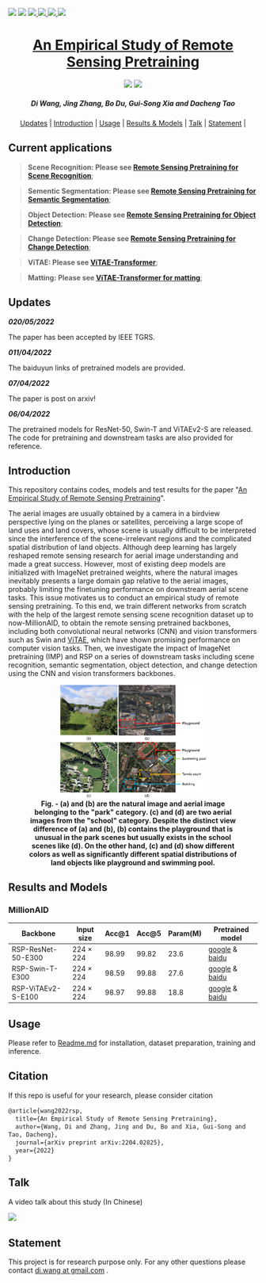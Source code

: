 <p align="left">
<a href="https://paperswithcode.com/sota/semantic-segmentation-on-isprs-potsdam?p=an-empirical-study-of-remote-sensing"><img src="https://img.shields.io/endpoint.svg?url=https://paperswithcode.com/badge/an-empirical-study-of-remote-sensing/semantic-segmentation-on-isprs-potsdam"></a>
<a href="https://paperswithcode.com/sota/semantic-segmentation-on-isaid?p=an-empirical-study-of-remote-sensing"><img src="https://img.shields.io/endpoint.svg?url=https://paperswithcode.com/badge/an-empirical-study-of-remote-sensing/semantic-segmentation-on-isaid"></a>
<img src="https://img.shields.io/endpoint.svg?url=https://paperswithcode.com/badge/an-empirical-study-of-remote-sensing/object-detection-in-aerial-images-on-dota-1"><a href="https://paperswithcode.com/sota/object-detection-in-aerial-images-on-dota-1?p=an-empirical-study-of-remote-sensing">
<img src="https://img.shields.io/endpoint.svg?url=https://paperswithcode.com/badge/an-empirical-study-of-remote-sensing/object-detection-in-aerial-images-on-hrsc2016"><a href="https://paperswithcode.com/sota/object-detection-in-aerial-images-on-hrsc2016?p=an-empirical-study-of-remote-sensing">
<img src="https://img.shields.io/endpoint.svg?url=https://paperswithcode.com/badge/an-empirical-study-of-remote-sensing/change-detection-for-remote-sensing-images-on"><a href="https://paperswithcode.com/sota/change-detection-for-remote-sensing-images-on?p=an-empirical-study-of-remote-sensing">
<img src="https://img.shields.io/endpoint.svg?url=https://paperswithcode.com/badge/an-empirical-study-of-remote-sensing/building-change-detection-for-remote-sensing"><a href="https://paperswithcode.com/sota/building-change-detection-for-remote-sensing?p=an-empirical-study-of-remote-sensing">
</p>

<h1 align="center"> An Empirical Study of Remote Sensing Pretraining </h1> 

<p align="center">
<a href="http://arxiv.org/abs/2204.02825"><img src="https://img.shields.io/badge/arXiv-Paper-<color>"></a>
<a href="https://www.bilibili.com/video/BV1y5411979L?spm_id_from=333.999.0.0"><img src="https://img.shields.io/badge/bilibili-Talk-ff69b4"></a>
</p>

<h5 align="center"><em>Di Wang, Jing Zhang, Bo Du, Gui-Song Xia and Dacheng Tao</em></h5>

<p align="center">
  <a href="#updates">Updates</a> |
  <a href="#introduction">Introduction</a> |
  <a href="#usage">Usage</a> |
  <a href="#results-and-models">Results & Models</a> |
  <a href="#talk">Talk</a> |
  <a href="#statement">Statement</a> |
</p >

## Current applications

> **Scene Recognition: Please see [Remote Sensing Pretraining for Scene Recognition](https://github.com/ViTAE-Transformer/ViTAE-Transformer-Remote-Sensing/tree/main/Scene%20Recognition)**;

> **Sementic Segmentation: Please see [Remote Sensing Pretraining for Semantic Segmentation](https://github.com/ViTAE-Transformer/ViTAE-Transformer-Remote-Sensing/tree/main/Semantic%20Segmentation)**;

> **Object Detection: Please see [Remote Sensing Pretraining for Object Detection](https://github.com/ViTAE-Transformer/ViTAE-Transformer-Remote-Sensing/tree/main/Object%20Detection)**;

> **Change Detection: Please see [Remote Sensing Pretraining for Change Detection](https://github.com/ViTAE-Transformer/ViTAE-Transformer-Remote-Sensing/tree/main/Change%20Detection)**;

> **ViTAE: Please see [ViTAE-Transformer](https://github.com/ViTAE-Transformer/ViTAE-Transformer)**;

> **Matting: Please see [ViTAE-Transformer for matting](https://github.com/ViTAE-Transformer/ViTAE-Transformer-Matting)**;

## Updates
  
***020/05/2022***

The paper has been accepted by IEEE TGRS.

***011/04/2022***

The baiduyun links of pretrained models are provided.

***07/04/2022***

The paper is post on arxiv!

***06/04/2022***

The pretrained models for ResNet-50, Swin-T and ViTAEv2-S are released. The code for pretraining and downstream tasks are also provided for reference.

## Introduction

This repository contains codes, models and test results for the paper "[An Empirical Study of Remote Sensing Pretraining](http://arxiv.org/abs/2204.02825)". 

The aerial images are usually obtained by a camera in a birdview perspective lying on the planes or satellites, perceiving a large scope of land uses and land covers, whose scene is usually difficult to be interpreted since the interference of the scene-irrelevant regions and the complicated spatial distribution of land objects. Although deep learning has largely reshaped remote sensing research for aerial image understanding and made a great success. However, most of existing deep models are initialized with ImageNet pretrained weights, where the natural images inevitably presents a large domain gap relative to the aerial images, probably limiting the finetuning performance on downstream aerial scene tasks. This issue motivates us to conduct an empirical study of remote sensing pretraining. To this end, we train different networks from scratch with the help of the largest remote sensing scene recognition dataset up to now-MillionAID, to obtain the remote sensing pretrained backbones, including both convolutional neural networks (CNN) and vision transformers such as Swin and [ViTAE](https://arxiv.org./abs/2202.10108), which have shown promising performance on computer vision tasks. Then, we investigate the impact of ImageNet pretraining (IMP) and RSP on a series of downstream tasks including scene recognition, semantic segmentation, object detection, and change detection using the CNN and vision transformers backbones. 


<figure>
<div align="center">
<img src=Figs/aerialscene.png width="70%">
</div>
<figcaption align = "center"><b>Fig. - (a) and (b) are the natural image and aerial image belonging to the "park" category. (c) and (d) are two aerial images from the "school" category. Despite the distinct view difference of (a) and (b), (b) contains the playground that is unusual in the park scenes but usually exists in the school scenes like (d). On the other hand, (c) and (d) show different colors as well as significantly different spatial distributions of land objects like playground and swimming pool. </b></figcaption>
</figure>

## Results and Models

### MillionAID
|Backbone | Input size | Acc@1 | Acc@5 | Param(M) | Pretrained model|
|-------- | ---------- | ----- | ----- | -------- | ----------|
RSP-ResNet-50-E300 | 224 × 224 | 98.99 | 99.82| 23.6 | [google](https://drive.google.com/file/d/1K3P4_fDfcBRGqpKoSdSa6OXS4xC1xLC9/view?usp=sharing) & [baidu](https://pan.baidu.com/s/1q7VI1wj2Vp0N5jvaXZOuCA?pwd=5npb)| [//]: & [Log](https://drive.google.com/file/d/1y1GtAs2vbLHwrIK_dVvXyGXrArhiVsIi/view?usp=sharing)|
RSP-Swin-T-E300 | 224 × 224 | 98.59 | 99.88 | 27.6| [google](https://drive.google.com/file/d/1G5wjbjIHepmT6VVOuW03bWmyvrhcfe1F/view?usp=sharing) & [baidu](https://pan.baidu.com/s/1Hs94fI7mF12CX-Sf69gumA?pwd=7579) | [//]: & [Log](https://drive.google.com/file/d/1Ld7qxWgwOrjba08F3DxrPjfJi_wk9biR/view?usp=sharing)|
RSP-ViTAEv2-S-E100 | 224 × 224 | 98.97 |  99.88 |18.8 | [google](https://drive.google.com/file/d/1cDB69frN-NxCyoy8lghjx6NiH1JriYUc/view?usp=sharing) & [baidu](https://pan.baidu.com/s/1riMV07wtMpmrJzEtr_T-Ag?pwd=hm8p) | [//]: & [Log](https://drive.google.com/file/d/1KEgMqSlu0-q9ZodKAH92qTvCvmcjWhKn/view?usp=sharing)|

## Usage

Please refer to [Readme.md](https://github.com/ViTAE-Transformer/ViTAE-Transformer-Remote-Sensing/blob/main/Scene%20Recognition/README.md) for installation, dataset preparation, training and inference.

## Citation

If this repo is useful for your research, please consider citation

```
@article{wang2022rsp,
  title={An Empirical Study of Remote Sensing Pretraining},
  author={Wang, Di and Zhang, Jing and Du, Bo and Xia, Gui-Song and Tao, Dacheng},
  journal={arXiv preprint arXiv:2204.02825},
  year={2022}
}
```

## Talk

A video talk about this study (In Chinese)

[![](https://github.com/ViTAE-Transformer/ViTAE-Transformer-Remote-Sensing/blob/main/Figs/video.png)](https://player.bilibili.com/player.html?aid=469101624&bvid=BV1y5411979L&cid=718511024&page=1)

## Statement

This project is for research purpose only. For any other questions please contact [di.wang at gmail.com](mailto:wd74108520@gmail.com) .
